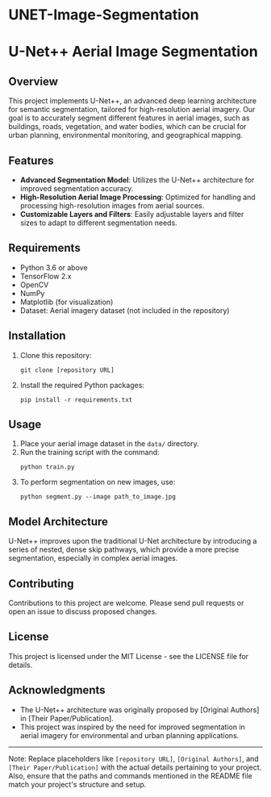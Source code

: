 # UNET-Image-Segmentation

# U-Net++ Aerial Image Segmentation

## Overview
This project implements U-Net++, an advanced deep learning architecture for semantic segmentation, tailored for high-resolution aerial imagery. Our goal is to accurately segment different features in aerial images, such as buildings, roads, vegetation, and water bodies, which can be crucial for urban planning, environmental monitoring, and geographical mapping.


## Features
- **Advanced Segmentation Model**: Utilizes the U-Net++ architecture for improved segmentation accuracy.
- **High-Resolution Aerial Image Processing**: Optimized for handling and processing high-resolution images from aerial sources.
- **Customizable Layers and Filters**: Easily adjustable layers and filter sizes to adapt to different segmentation needs.

## Requirements
- Python 3.6 or above
- TensorFlow 2.x
- OpenCV
- NumPy
- Matplotlib (for visualization)
- Dataset: Aerial imagery dataset (not included in the repository)

## Installation
1. Clone this repository:
   ```
   git clone [repository URL]
   ```
2. Install the required Python packages:
   ```
   pip install -r requirements.txt
   ```

## Usage
1. Place your aerial image dataset in the `data/` directory.
2. Run the training script with the command:
   ```
   python train.py
   ```
3. To perform segmentation on new images, use:
   ```
   python segment.py --image path_to_image.jpg
   ```

## Model Architecture
U-Net++ improves upon the traditional U-Net architecture by introducing a series of nested, dense skip pathways, which provide a more precise segmentation, especially in complex aerial images.

## Contributing
Contributions to this project are welcome. Please send pull requests or open an issue to discuss proposed changes.

## License
This project is licensed under the MIT License - see the LICENSE file for details.

## Acknowledgments
- The U-Net++ architecture was originally proposed by [Original Authors] in [Their Paper/Publication].
- This project was inspired by the need for improved segmentation in aerial imagery for environmental and urban planning applications.

---

Note: Replace placeholders like `[repository URL]`, `[Original Authors]`, and `[Their Paper/Publication]` with the actual details pertaining to your project. Also, ensure that the paths and commands mentioned in the README file match your project's structure and setup.
